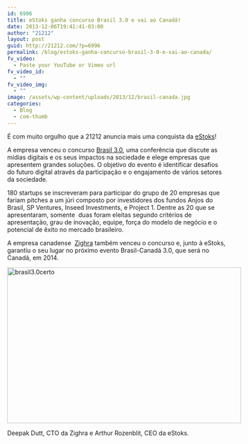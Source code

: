 ```yaml
---
id: 6996
title: eStoks ganha concurso Brasil 3.0 e vai ao Canadá!
date: 2013-12-06T19:41:41-03:00
author: "21212"
layout: post
guid: http://21212.com/?p=6996
permalink: /blog/estoks-ganha-concurso-brasil-3-0-e-vai-ao-canada/
fv_video:
  - Paste your YouTube or Vimeo url
fv_video_id:
  - ""
fv_video_img:
  - ""
image: /assets/wp-content/uploads/2013/12/brasil-canada.jpg
categories:
  - Blog
  - com-thumb
---
```

É com muito orgulho que a 21212 anuncia mais uma conquista da [eStoks](http://www.estoks.com.br/)!

A empresa venceu o concurso [Brasil 3.0](http://www.br30.org.br/), uma conferência que discute as mídias digitais e os seus impactos na sociedade e elege empresas que apresentem grandes soluções. O objetivo do evento é identificar desafios do futuro digital através da participação e o engajamento de vários setores da sociedade.

180 startups se inscreveram para participar do grupo de 20 empresas que fariam pitches a um júri composto por investidores dos fundos Anjos do Brasil, SP Ventures, Inseed Investments, e Project 1. Dentre as 20 que se apresentaram, somente  duas foram eleitas segundo critérios de apresentação, grau de inovação, equipe, força do modelo de negócio e o potencial de êxito no mercado brasileiro.

A empresa canadense  [Zighra](http://www.zighra.com/) também venceu o concurso e, junto à eStoks, garantiu o seu lugar no próximo evento Brasil-Canadá 3.0, que será no Canadá, em 2014.

<div id="attachment_6997" style="width: 550px" class="wp-caption aligncenter">
  <a href="http://21212.com/assets/wp-content/uploads/2013/12/brasil3.0certo.jpg"><img aria-describedby="caption-attachment-6997" class="size-full wp-image-6997" alt="brasil3.0certo" src="{{ site.url }}/assets/wp-content/uploads/2013/12/brasil3.0certo.jpg" width="540" height="360" srcset="{{ site.url }}/assets/wp-content/uploads/2013/12/brasil3.0certo.jpg 540w, {{ site.url }}/assets/wp-content/uploads/2013/12/brasil3.0certo-300x200.jpg 300w" sizes="(max-width: 540px) 100vw, 540px" /></a>

  <p id="caption-attachment-6997" class="wp-caption-text">
    Deepak Dutt, CTO da Zighra e Arthur Rozenblit, CEO da eStoks.
  </p>
</div>

&nbsp;

&nbsp;

&nbsp;